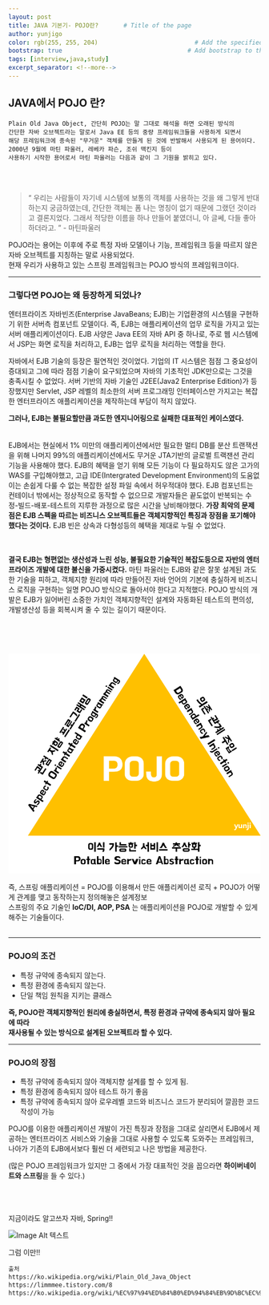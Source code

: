 ```yaml
---
layout: post
title: JAVA 기본기- POJO란?       # Title of the page
author: yunjigo                   
color: rgb(255, 255, 204)                           # Add the specified color as feature image, and change link colors in post
bootstrap: true                                   # Add bootstrap to the page
tags: [interview,java,study]
excerpt_separator: <!--more-->
---
```


## JAVA에서 POJO 란? <br>

    Plain Old Java Object, 간단히 POJO는 말 그대로 해석을 하면 오래된 방식의 
    간단한 자바 오브젝트라는 말로서 Java EE 등의 중량 프레임워크들을 사용하게 되면서   
    해당 프레임워크에 종속된 "무거운" 객체를 만들게 된 것에 반발해서 사용되게 된 용어이다.   
    2000년 9월에 마틴 파울러, 레베카 파슨, 조쉬 맥킨지 등이   
    사용하기 시작한 용어로서 마틴 파울러는 다음과 같이 그 기원을 밝히고 있다.   

<br> <br>
       

> “	우리는 사람들이 자기네 시스템에 보통의 객체를 사용하는 것을 왜 그렇게 반대하는지 궁금하였는데, 간단한 객체는 폼 나는 명칭이 없기 때문에 그랬던 것이라고 결론지었다. 그래서 적당한 이름을 하나 만들어 붙였더니, 아 글쎄, 다들 좋아하더라고.	” - 마틴파울러

POJO라는 용어는 이후에 주로 특정 자바 모델이나 기능, 프레임워크 등을 따르지 않은 자바 오브젝트를 지칭하는 말로 사용되었다.    
현재 우리가 사용하고 있는 스프링 프레임워크는 POJO 방식의 프레임워크이다.     

----


### 그렇다면 POJO는 왜 등장하게 되었나?

엔터프라이즈 자바빈즈(Enterprise JavaBeans; EJB)는 기업환경의 시스템을 구현하기 위한 서버측 컴포넌트 모델이다. 즉, EJB는 애플리케이션의 업무 로직을 가지고 있는 서버 애플리케이션이다. EJB 사양은 Java EE의 자바 API 중 하나로, 주로 웹 시스템에서 JSP는 화면 로직을 처리하고, EJB는 업무 로직을 처리하는 역할을 한다.

 자바에서 EJB 기술의 등장은 필연적인 것이었다. 기업의 IT 시스템은 점점 그 중요성이 증대되고 그에 따라 점점 기술이 요구되었으며 자바의 기초적인 JDK만으로는 그것을 충족시킬 수 없었다. 서버 기반의 자바 기술인 J2EE(Java2 Enterprise Edition)가 등장했지만 Servlet, JSP 레벨의 최소한의 서버 프로그래밍 인터페이스만 가지고는 복잡한 엔터프라이즈 애플리케이션을 제작하는데 부담이 적지 않았다.


**그러나, EJB는 불필요할만큼 과도한 엔지니어링으로 실패한 대표적인 케이스였다.**
<br><br><br>
EJB에서는 현실에서 1% 미만의 애플리케이션에서만 필요한 멀티 DB를 분산 트랜잭션을 위해 나머지 99%의 애플리케이션에서도 무거운 JTA기반의 글로벌 트랙잰션 관리 기능을 사용해야 했다. EJB의 혜택을 얻기 위해 모든 기능이 다 필요하지도 않은 고가의 WAS를 구입해야했고, 고급 IDE(Intergrated Development Environment)의 도움없이는 손쉽게 다룰 수 없는 복잡한 설정 파일 속에서 허우적대야 했다. EJB 컴포넌트는 컨테이너 밖에서는 정상적으로 동작할 수 없으므로 개발자들은 끝도없이 반복되는 수정-빌드-배포-테스트의 지루한 과정으로 많은 시간을 낭비해야했다. **가장 최악의 문제점은 EJB 스펙을 따르는 비즈니스 오브젝트들은 객체지향적인 특징과 장점을 포기해야했다는 것이다.** EJB 빈은 상속과 다형성등의 혜택을 제대로 누릴 수 없었다.
<br><br><br>

 **결국 EJB는 형편없는 생산성과 느린 성능, 불필요한 기술적인 복잡도등으로 자반의 엔터프라이즈 개발에 대한 불신을 가중시켰다.** 마틴 파울러는 EJB와 같은 잘못 설계된 과도한 기술을 피하고, 객체지향 원리에 따라 만들어진 자바 언어의 기본에 충실하게 비즈니스 로직을 구현하는 일명 POJO 방식으로 돌아서야 한다고 지적했다. POJO 방식의 개발은 EJB가 잃어버린 소중한 가치인 객체지향적인 설계와 자동화된 테스트의 편의성, 개발생산성 등을 회복시켜 줄 수 있는 길이기 때문이다.

<br><br><br>




![Image Alt POJO](/img/study/POJO.png)



즉, 스프링 애플리케이션 = POJO를 이용해서 만든 애플리케이션 로직 + POJO가 어떻게 관계를 맺고 동작하는지 정의해놓은 설계정보<br>
스프링의 주요 기술인 **IoC/DI, AOP, PSA** 는 애플리케이션을 POJO로 개발할 수 있게 해주는 기술들이다.<br><br>


------

### POJO의 조건 
 - 특정 규약에 종속되지 않는다.
 - 특정 환경에 종속되지 않는다.
 - 단일 책임 원칙을 지키는 클래스

<b>즉, POJO란 객체지향적인 원리에 충실하면서, 특정 환경과 규약에 종속되지 않아 필요에 따라    
재사용될 수 있는 방식으로 설계된 오브젝트라 할 수 있다.</b>

------



### POJO의 장점
 - 특정 규약에 종속되지 않아 객체지향 설계를 할 수 있게 됨. 
 - 특정 환경에 종속되지 않아 테스트 하기 좋음
 - 특정 규약에 종속되지 않아 로우레벨 코드와 비즈니스 코드가 분리되어 깔끔한 코드 작성이 가능


POJO를 이용한 애플리케이션 개발이 가진 특징과 장점을 그대로 살리면서 EJB에서 제공하는 엔터프라이즈 서비스와 기술을 그대로 사용할 수 있도록 도와주는 프레임워크, 나아가 기존의 EJB에서보다 훨씬 더 세련되고 나은 방법을 제공한다.

(많은 POJO 프레임워크가 있지만 그 중에서 가장 대표적인 것을 꼽으라면 **하이버네이트와 스프링**을 들 수 있다.)



<br><br><br>
지금이라도 알고쓰자 자바, Spring!!


![Image Alt 텍스트](http://app.jjalbang.today/jj1G9.gif)




그럼 이만!!

    출처
    https://ko.wikipedia.org/wiki/Plain_Old_Java_Object
    https://limmmee.tistory.com/8
    https://ko.wikipedia.org/wiki/%EC%97%94%ED%84%B0%ED%94%84%EB%9D%BC%EC%9D%B4%EC%A6%88_%EC%9E%90%EB%B0%94%EB%B9%88%EC%A6%88
    
    
